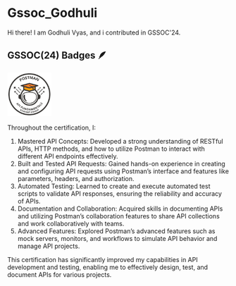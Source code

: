 # Gssoc_Godhuli

Hi there! I am Godhuli Vyas, and i contributed in GSSOC'24.



## GSSOC(24) Badges 🪶
<div style='display:flex; align-items:center; gap: 10px;' align='center'><a href="https://gssoc.girlscript.tech/leaderboard">
<img src="https://raw.githubusercontent.com/girlscript/gssoc-website-new/main/public/badges/postman.png" width="100px" height="100px" />
 </a>
</div>


Throughout the certification, I:

1. Mastered API Concepts: Developed a strong understanding of RESTful APIs, HTTP methods, and how to utilize Postman to interact with different API endpoints effectively.
2. Built and Tested API Requests: Gained hands-on experience in creating and configuring API requests using Postman’s interface and features like parameters, headers, and authorization.
3. Automated Testing: Learned to create and execute automated test scripts to validate API responses, ensuring the reliability and accuracy of APIs.
4. Documentation and Collaboration: Acquired skills in documenting APIs and utilizing Postman’s collaboration features to share API collections and work collaboratively with teams.
5. Advanced Features: Explored Postman’s advanced features such as mock servers, monitors, and workflows to simulate API behavior and manage API projects.

This certification has significantly improved my capabilities in API development and testing, enabling me to effectively design, test, and document APIs for various projects.
